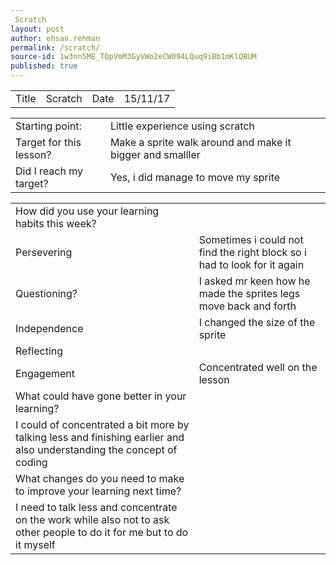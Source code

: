 ```yaml
---
 Scratch
layout: post
author: ehsan.rehman
permalink: /scratch/
source-id: 1w3nn5ME_TQpVmM3GyVWo2eCW094LQuq9iBb1mKlQBUM
published: true
---
```

<table>
  <tr>
    <td>Title</td>
    <td>Scratch</td>
    <td>Date</td>
    <td>15/11/17</td>
  </tr>
</table>


<table>
  <tr>
    <td>Starting point:</td>
    <td>Little experience using scratch</td>
  </tr>
  <tr>
    <td>Target for this lesson?</td>
    <td>Make a sprite walk around and make it bigger and smalller</td>
  </tr>
  <tr>
    <td>Did I reach my target? </td>
    <td>Yes, i did manage to move my sprite</td>
  </tr>
</table>


<table>
  <tr>
    <td>How did you use your learning habits this week?</td>
    <td></td>
  </tr>
  <tr>
    <td>Persevering</td>
    <td>Sometimes i could not find the right block so i had to look for it again</td>
  </tr>
  <tr>
    <td>Questioning?</td>
    <td>I asked mr keen how he made the sprites legs move back and forth</td>
  </tr>
  <tr>
    <td>Independence</td>
    <td>I changed the size of the sprite</td>
  </tr>
  <tr>
    <td>Reflecting</td>
    <td></td>
  </tr>
  <tr>
    <td>Engagement</td>
    <td> Concentrated well on the lesson</td>
  </tr>
  <tr>
    <td>What could have gone better in your learning?</td>
    <td></td>
  </tr>
  <tr>
    <td>I could of concentrated a bit more by talking less and finishing earlier and also understanding the concept of coding</td>
    <td></td>
  </tr>
  <tr>
    <td>What changes do you need to make to improve your learning next time?</td>
    <td></td>
  </tr>
  <tr>
    <td>I need to talk less and concentrate on the work while also not to ask other people to do it for me but to do it myself </td>
    <td></td>
  </tr>
</table>


